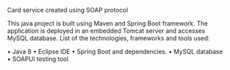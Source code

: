 Card service created using SOAP protocol

This java project is built using Maven and Spring Boot framework. The application is deployed in an embedded Tomcat server and accesses MySQL database. List of the technologies, frameworks and tools used:

• Java 8 • Eclipse IDE • Spring Boot and dependencies. • MySQL database • SOAPUI testing tool
